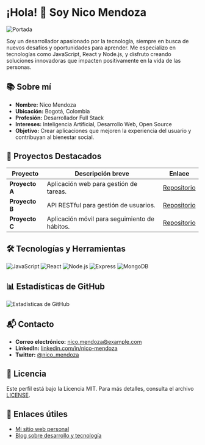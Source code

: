 # ¡Hola! 👋 Soy Nico Mendoza

![Portada](https://github.com/NicoMendoza2505/NicoMendoza2505/blob/main/imagenes/portada.jpg)

Soy un desarrollador apasionado por la tecnología, siempre en busca de nuevos desafíos y oportunidades para aprender. Me especializo en tecnologías como JavaScript, React y Node.js, y disfruto creando soluciones innovadoras que impacten positivamente en la vida de las personas.

## 📚 Sobre mí

- **Nombre:** Nico Mendoza
- **Ubicación:** Bogotá, Colombia
- **Profesión:** Desarrollador Full Stack
- **Intereses:** Inteligencia Artificial, Desarrollo Web, Open Source
- **Objetivo:** Crear aplicaciones que mejoren la experiencia del usuario y contribuyan al bienestar social.

## 📌 Proyectos Destacados

| Proyecto             | Descripción breve                                      | Enlace                                     |
|----------------------|--------------------------------------------------------|--------------------------------------------|
| **Proyecto A**       | Aplicación web para gestión de tareas.                 | [Repositorio](https://github.com/NicoMendoza2505/proyecto-a) |
| **Proyecto B**       | API RESTful para gestión de usuarios.                  | [Repositorio](https://github.com/NicoMendoza2505/proyecto-b) |
| **Proyecto C**       | Aplicación móvil para seguimiento de hábitos.          | [Repositorio](https://github.com/NicoMendoza2505/proyecto-c) |

## 🛠️ Tecnologías y Herramientas

![JavaScript](https://img.shields.io/badge/JavaScript-ES6-yellow)
![React](https://img.shields.io/badge/React-17.0-blue)
![Node.js](https://img.shields.io/badge/Node.js-14.x-green)
![Express](https://img.shields.io/badge/Express-4.x-lightgrey)
![MongoDB](https://img.shields.io/badge/MongoDB-4.x-lightgreen)

## 📊 Estadísticas de GitHub

![Estadísticas de GitHub](https://github-readme-stats.vercel.app/api?username=NicoMendoza2505&show_icons=true&theme=radical)

## 📬 Contacto

- **Correo electrónico:** [nico.mendoza@example.com](mailto:nico.mendoza@example.com)
- **LinkedIn:** [linkedin.com/in/nico-mendoza](https://www.linkedin.com/in/nico-mendoza)
- **Twitter:** [@nico_mendoza](https://twitter.com/nico_mendoza)

## 📝 Licencia

Este perfil está bajo la Licencia MIT. Para más detalles, consulta el archivo [LICENSE](https://github.com/NicoMendoza2505/NicoMendoza2505/blob/main/LICENSE).

## 🔗 Enlaces útiles

- [Mi sitio web personal](https://www.nicomendoza.com)
- [Blog sobre desarrollo y tecnología](https://blog.nicomendoza.com)
